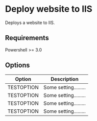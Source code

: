 # Deploy website to IIS

Deploys a website to IIS.

## Requirements
Powershell >= 3.0

## Options
|**Option**|**Description**|
|----------|---------------|
|TESTOPTION|Some setting.........|
|TESTOPTION|Some setting.........|
|TESTOPTION|Some setting.........|
|TESTOPTION|Some setting.........|